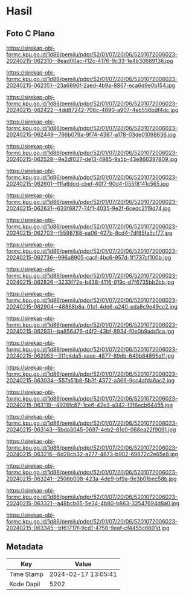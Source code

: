 # Hasil

## Foto C Plano

https://sirekap-obj-formc.kpu.go.id/1d86/pemilu/pdpr/52/01/07/20/06/5201072006023-20240215-062310--8ead00ac-f12c-4176-9c33-1e4b30689136.jpg

https://sirekap-obj-formc.kpu.go.id/1d86/pemilu/pdpr/52/01/07/20/06/5201072006023-20240215-062351--23a6896f-2aed-4b9a-8867-eca6d9e0b154.jpg

https://sirekap-obj-formc.kpu.go.id/1d86/pemilu/pdpr/52/01/07/20/06/5201072006023-20240215-062422--4dd87242-706c-4890-a907-4eb556bdf4dc.jpg

https://sirekap-obj-formc.kpu.go.id/1d86/pemilu/pdpr/52/01/07/20/06/5201072006023-20240215-062449--766b079a-9f74-4387-a178-03de01098636.jpg

https://sirekap-obj-formc.kpu.go.id/1d86/pemilu/pdpr/52/01/07/20/06/5201072006023-20240215-062528--9e2df027-de13-4985-9a5b-43e866397809.jpg

https://sirekap-obj-formc.kpu.go.id/1d86/pemilu/pdpr/52/01/07/20/06/5201072006023-20240215-062601--f1fa6dcd-cbef-40f7-90d4-055f8141c565.jpg

https://sirekap-obj-formc.kpu.go.id/1d86/pemilu/pdpr/52/01/07/20/06/5201072006023-20240215-062631--633f6877-74f1-4035-9e2f-6cedc2119d74.jpg

https://sirekap-obj-formc.kpu.go.id/1d86/pemilu/pdpr/52/01/07/20/06/5201072006023-20240215-062703--f5598788-ea06-427b-8cd4-7df85fa5cf77.jpg

https://sirekap-obj-formc.kpu.go.id/1d86/pemilu/pdpr/52/01/07/20/06/5201072006023-20240215-062736--996a8905-cacf-4bc6-957d-1f1737cf100b.jpg

https://sirekap-obj-formc.kpu.go.id/1d86/pemilu/pdpr/52/01/07/20/06/5201072006023-20240215-062826--3233f72e-b438-4116-919c-d7f6735bb2bb.jpg

https://sirekap-obj-formc.kpu.go.id/1d86/pemilu/pdpr/52/01/07/20/06/5201072006023-20240215-062904--48868b8a-01cf-4de6-a240-eda8c9e49cc2.jpg

https://sirekap-obj-formc.kpu.go.id/1d86/pemilu/pdpr/52/01/07/20/06/5201072006023-20240215-062931--ba856476-d4f2-43bf-8934-f0e0b9add1ca.jpg

https://sirekap-obj-formc.kpu.go.id/1d86/pemilu/pdpr/52/01/07/20/06/5201072006023-20240215-062953--311c4da5-aaae-4877-89db-649b84895aff.jpg

https://sirekap-obj-formc.kpu.go.id/1d86/pemilu/pdpr/52/01/07/20/06/5201072006023-20240215-063034--557a51b8-5b3f-4372-a366-9cc4afda6ac2.jpg

https://sirekap-obj-formc.kpu.go.id/1d86/pemilu/pdpr/52/01/07/20/06/5201072006023-20240215-063119--4926fc87-1ce6-42e3-a342-f3f6ecb64455.jpg

https://sirekap-obj-formc.kpu.go.id/1d86/pemilu/pdpr/52/01/07/20/06/5201072006023-20240215-063143--5bda3045-0697-4eb2-81c0-068ea22f9091.jpg

https://sirekap-obj-formc.kpu.go.id/1d86/pemilu/pdpr/52/01/07/20/06/5201072006023-20240215-063216--6d28cb32-a277-4673-b902-69872c2e65e8.jpg

https://sirekap-obj-formc.kpu.go.id/1d86/pemilu/pdpr/52/01/07/20/06/5201072006023-20240215-063241--2506b008-423a-4de9-bf9a-9e3b01bec58b.jpg

https://sirekap-obj-formc.kpu.go.id/1d86/pemilu/pdpr/52/01/07/20/06/5201072006023-20240215-063321--a48bcb65-5e34-4b80-b863-32547694d8a0.jpg

https://sirekap-obj-formc.kpu.go.id/1d86/pemilu/pdpr/52/01/07/20/06/5201072006023-20240215-063345--bf61717f-9cd1-4758-9eaf-cf4455c6601d.jpg


## Metadata

| Key        | Value               |
| ---------- | ------------------- |
| Time Stamp | 2024-02-17 13:05:41 |
| Kode Dapil | 5202                |



